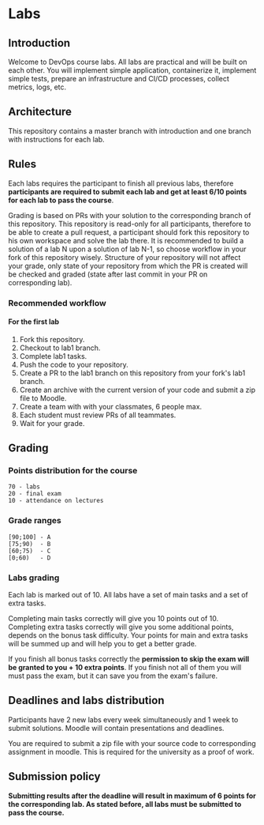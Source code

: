 # Labs

## Introduction

Welcome to DevOps course labs. All labs are practical and will be built on each other. You will implement simple application, containerize it, implement simple tests, prepare an infrastructure and CI/CD processes, collect metrics, logs, etc.

## Architecture

This repository contains a master branch with introduction and one branch with instructions for each lab.

## Rules

Each labs requires the participant to finish all previous labs, therefore **participants are required to submit each lab and get at least 6/10 points for each lab to pass the course**.

Grading is based on PRs with your solution to the corresponding branch of this repository. This repository is read-only for all participants, therefore to be able to create a pull request, a participant should fork this repository to his own workspace and solve the lab there. It is recommended to build a solution of a lab N upon a solution of lab N-1, so choose workflow in your fork of this repository wisely. Structure of your repository will not affect your grade, only state of your repository from which the PR is created will be checked and graded (state after last commit in your PR on corresponding lab).

### Recommended workflow

#### For the first lab

1. Fork this repository.
2. Checkout to lab1 branch.
3. Complete lab1 tasks.
4. Push the code to your repository.
5. Create a PR to the lab1 branch on this repository from your fork's lab1 branch.
6. Create an archive with the current version of your code and submit a zip file to Moodle.
7. Create a team with with your classmates, 6 people max.
8. Each student must review PRs of all teammates.
9. Wait for your grade.

## Grading

### Points distribution for the course

```
70 - labs
20 - final exam
10 - attendance on lectures
```

### Grade ranges

```
[90;100] - A
[75;90)  - B
[60;75)  - C
[0;60)   - D
```

### Labs grading

Each lab is marked out of 10. All labs have a set of main tasks and a set of extra tasks.

Completing main tasks correctly will give you 10 points out of 10. Completing extra tasks correctly will give you some additional points, depends on the bonus task difficulty. Your points for main and extra tasks will be summed up and will help you to get a better grade.

If you finish all bonus tasks correctly the **permission to skip the exam will be granted to you + 10 extra points**. If you finish not all of them you will must pass the exam, but it can save you from the exam's failure.

## Deadlines and labs distribution

Participants have 2 new labs every week simultaneously and 1 week to submit solutions. Moodle will contain presentations and deadlines.

You are required to submit a zip file with your source code to corresponding assignment in moodle. This is required for the university as a proof of work.

## Submission policy

**Submitting results after the deadline will result in maximum of 6 points for the corresponding lab. As stated before, all labs must be submitted to pass the course.**

